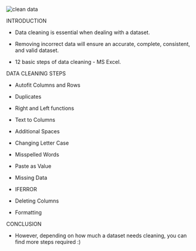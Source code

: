 ![clean data](https://github.com/JaneNnyawira/Data-Cleaning-on-Excel/assets/134518125/6627abae-ee58-4523-af90-4927e9a6954e)


INTRODUCTION   

* Data cleaning is essential when dealing with a dataset. 

* Removing incorrect data will ensure an accurate, complete, consistent, and valid dataset. 

* 12 basic steps of data cleaning - MS Excel.

DATA CLEANING STEPS

* Autofit Columns and Rows
   
* Duplicates
   
* Right and Left functions

* Text to Columns

* Additional Spaces

* Changing Letter Case

* Misspelled Words

* Paste as Value

* Missing Data

* IFERROR

* Deleting Columns

* Formatting

CONCLUSION

* However, depending on how much a dataset needs cleaning, you can find more steps required :)
